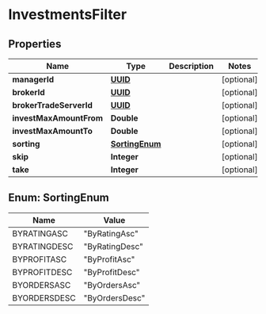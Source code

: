
# InvestmentsFilter

## Properties
Name | Type | Description | Notes
------------ | ------------- | ------------- | -------------
**managerId** | [**UUID**](UUID.md) |  |  [optional]
**brokerId** | [**UUID**](UUID.md) |  |  [optional]
**brokerTradeServerId** | [**UUID**](UUID.md) |  |  [optional]
**investMaxAmountFrom** | **Double** |  |  [optional]
**investMaxAmountTo** | **Double** |  |  [optional]
**sorting** | [**SortingEnum**](#SortingEnum) |  |  [optional]
**skip** | **Integer** |  |  [optional]
**take** | **Integer** |  |  [optional]


<a name="SortingEnum"></a>
## Enum: SortingEnum
Name | Value
---- | -----
BYRATINGASC | &quot;ByRatingAsc&quot;
BYRATINGDESC | &quot;ByRatingDesc&quot;
BYPROFITASC | &quot;ByProfitAsc&quot;
BYPROFITDESC | &quot;ByProfitDesc&quot;
BYORDERSASC | &quot;ByOrdersAsc&quot;
BYORDERSDESC | &quot;ByOrdersDesc&quot;



